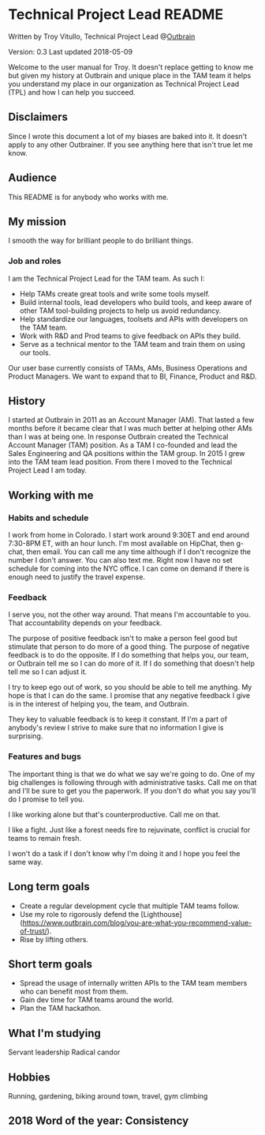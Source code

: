 # Technical Project Lead README
Written by Troy Vitullo, Technical Project Lead @[Outbrain](https://www.outbrain.com)

Version: 0.3
Last updated 2018-05-09

Welcome to the user manual for Troy. It doesn't replace getting to know me but given my history at Outbrain and unique place in the TAM team it helps you understand my place in our organization as Technical Project Lead (TPL) and how I can help you succeed.

## Disclaimers
Since I wrote this document a lot of my biases are baked into it. It doesn't apply to any other Outbrainer. If you see anything here that isn't true let me know.

## Audience
This README is for anybody who works with me.

## My mission
I smooth the way for brilliant people to do brilliant things.

### Job and roles
I am the Technical Project Lead for the TAM team. As such I:
- Help TAMs create great tools and write some tools myself. 
- Build internal tools, lead developers who build tools, and keep aware of other TAM tool-building projects to help us avoid redundancy. 
- Help standardize our languages, toolsets and APIs with developers on the TAM team.
- Work with R&D and Prod teams to give feedback on APIs they build. 
- Serve as a technical mentor to the TAM team and train them on using our tools.

Our user base currently consists of TAMs, AMs, Business Operations and Product Managers. We want to expand that to BI, Finance, Product and R&D.

## History
I started at Outbrain in 2011 as an Account Manager (AM). That lasted a few months before it became clear that I was much better at helping other AMs than I was at being one. In response Outbrain created the Technical Account Manager (TAM) position. As a TAM I co-founded and lead the Sales Engineering and QA positions within the TAM group. In 2015 I grew into the TAM team lead position. From there I moved to the Technical Project Lead I am today.

## Working with me
### Habits and schedule
I work from home in Colorado. I start work around 9:30ET and end around 7:30-8PM ET, with an hour lunch. I'm most available on HipChat, then g-chat, then email. You can call me any time although if I don't recognize the number I don't answer. You can also text me. Right now I have no set schedule for coming into the NYC office. I can come on demand if there is enough need to justify the travel expense.

### Feedback
I serve you, not the other way around. That means I'm accountable to you. That accountability depends on your feedback.

The purpose of positive feedback isn't to make a person feel good but stimulate that person to do more of a good thing. The purpose of negative feedback is to do the opposite. If I do something that helps you, our team, or Outbrain tell me so I can do more of it. If I do something that doesn't help tell me so I can adjust it.

I try to keep ego out of work, so you should be able to tell me anything. My hope is that I can do the same. I promise that any negative feedback I give is in the interest of helping you, the team, and Outbrain.

They key to valuable feedback is to keep it constant. If I'm a part of anybody's review I strive to make sure that no information I give is surprising.

### Features and bugs
The important thing is that we do what we say we're going to do. One of my big challenges is following through with administrative tasks. Call me on that and I'll be sure to get you the paperwork. If you don't do what you say you'll do I promise to tell you.

I like working alone but that's counterproductive. Call me on that.

I like a fight. Just like a forest needs fire to rejuvinate, conflict is crucial for teams to remain fresh.

I won't do a task if I don't know why I'm doing it and I hope you feel the same way.

## Long term goals
- Create a regular development cycle that multiple TAM teams follow.
- Use my role to rigorously defend the [Lighthouse] (https://www.outbrain.com/blog/you-are-what-you-recommend-value-of-trust/).
- Rise by lifting others.

## Short term goals
- Spread the usage of internally written APIs to the TAM team members who can benefit most from them.
- Gain dev time for TAM teams around the world.
- Plan the TAM hackathon.

## What I'm studying
Servant leadership
Radical candor

## Hobbies
Running, gardening, biking around town, travel, gym climbing

## 2018 Word of the year: Consistency
